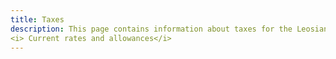 ```yaml
---
title: Taxes
description: This page contains information about taxes for the Leosian island.
<i> Current rates and allowances</i>
---
```

